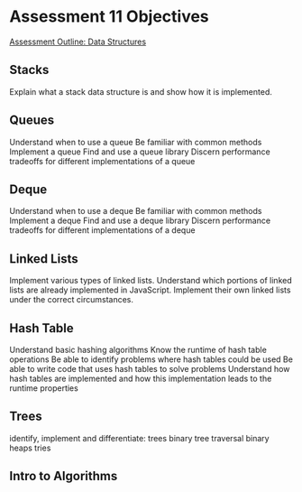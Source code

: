 # Assessment 11 Objectives
[Assessment Outline: Data Structures]()


## Stacks
Explain what a stack data structure is and show how it is implemented.

## Queues
Understand when to use a queue
Be familiar with common methods
Implement a queue
Find and use a queue library
Discern performance tradeoffs for different implementations of a queue

## Deque
Understand when to use a deque
Be familiar with common methods
Implement a deque
Find and use a deque library
Discern performance tradeoffs for different implementations of a deque

## Linked Lists
Implement various types of linked lists.
Understand which portions of linked lists are already implemented in JavaScript.
Implement their own linked lists under the correct circumstances.

## Hash Table
Understand basic hashing algorithms
Know the runtime of hash table operations
Be able to identify problems where hash tables could be used
Be able to write code that uses hash tables to solve problems
Understand how hash tables are implemented and how this implementation leads to the runtime properties


## Trees
identify, implement and differentiate:
trees
binary tree traversal
binary heaps
tries

## Intro to Algorithms


